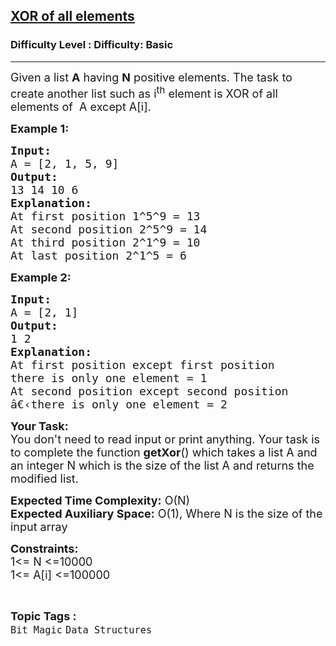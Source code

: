 <h2><a href="https://www.geeksforgeeks.org/problems/xor-of-all-elements0736/1?page=1&category=Bit%20Magic&difficulty=Basic&sortBy=submissions">XOR of all elements</a></h2><h3>Difficulty Level : Difficulty: Basic</h3><hr><div class="problems_problem_content__Xm_eO"><p><span style="font-size: 18px;">Given a list <strong>A</strong>&nbsp;having <strong>N</strong> positive elements. The task to create another list&nbsp;such as i<sup>th</sup>&nbsp;element&nbsp;is XOR of all elements of&nbsp;&nbsp;A&nbsp;except A[i].</span></p>
<p><strong><span style="font-size: 18px;">Example 1:</span></strong></p>
<pre><span style="font-size: 18px;"><strong>Input:</strong>
A = [2, 1, 5, 9]</span>
<span style="font-size: 18px;"><strong>Output:</strong>
13 14 10 6</span>
<span style="font-size: 18px;"><strong>Explanation:</strong>
At first position 1^5^9 = 13
At second position 2^5^9 = 14
At third position 2^1^9 = 10
At last position 2^1^5 = 6</span></pre>
<p><strong><span style="font-size: 18px;">Example 2:</span></strong></p>
<pre><span style="font-size: 18px;"><strong>Input:</strong>
A = [2, 1]</span>
<span style="font-size: 18px;"><strong>Output:</strong>
1 2
<strong>Explanation:</strong> 
At first position except first position 
there is only one element = 1
At second position except second position
â€‹there is only one element = 2</span>
</pre>
<p><span style="font-size: 18px;"><strong>Your Task:</strong>&nbsp;&nbsp;<br>You don't need to read input or print anything. Your task is to complete the function <strong>getXor</strong>() which takes a list A and an integer N which is the size of the list A and returns the modified list.</span></p>
<p><span style="font-size: 18px;"><strong>Expected Time Complexity:</strong> O(N)<br><strong>Expected Auxiliary Space:</strong> O(1), Where N is the size of the input array</span></p>
<p><span style="font-size: 18px;"><strong>Constraints:</strong><br>1&lt;= N &lt;=10000<br>1&lt;= A[i]&nbsp;&lt;=100000</span></p></div><br><p><span style=font-size:18px><strong>Topic Tags : </strong><br><code>Bit Magic</code>&nbsp;<code>Data Structures</code>&nbsp;